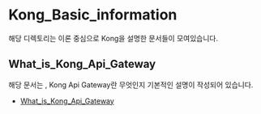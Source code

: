 # Kong_Basic_information
해당 디렉토리는 이론 중심으로 Kong을 설명한 문서들이 모여있습니다.

## What_is_Kong_Api_Gateway
해당 문서는 , Kong Api Gateway란 무엇인지 기본적인 설명이 작성되어 있습니다.
- [What_is_Kong_Api_Gateway](/DevOps_solutions/API_Gateways/Kong_API_Gateway/Kong_Basic_information_%EC%9D%B4%EB%A1%A0%EB%93%A4/what_is_Kong_Api_Gateway.md)